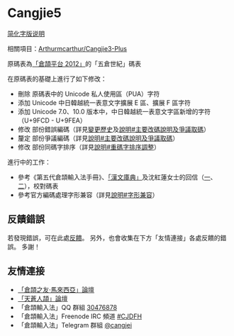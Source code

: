 # Cangjie5

[简化字版说明](https://github.com/Jackchows/Cangjie5/blob/master/README-hans.md)

相關項目：[Arthurmcarthur/Cangjie3-Plus](https://github.com/Arthurmcarthur/Cangjie3-Plus)

原碼表為[「倉頡平台 2012」](http://www.chinesecj.com/forum/viewthread.php?tid=2596)的「五倉世紀」碼表

在原碼表的基礎上進行了如下修改：
- 刪除 原碼表中的 Unicode 私人使用區（PUA）字符
- 添加 Unicode 中日韓越統一表意文字擴展 E 區、擴展 F 區字符
- 添加 Unicode 7.0、10.0 版本中，中日韓越統一表意文字區新增的字符（U+9FCD - U+9FEA）
- 修改 部份錯誤編碼（詳見[變更歷史](https://github.com/Jackchows/Cangjie5/blob/master/change_details.log)及[說明#主要改碼說明及爭議取碼](https://github.com/Jackchows/Cangjie5/blob/master/change_summary.md#主要改碼說明及爭議取碼)）
- 釐定 部份爭議編碼（詳見[說明#主要改碼說明及爭議取碼](https://github.com/Jackchows/Cangjie5/blob/master/change_summary.md#主要改碼說明及爭議取碼)）
- 修改 部份同碼字排序（詳見[說明#重碼字排序調整](https://github.com/Jackchows/Cangjie5/blob/master/change_summary.md#重碼字排序調整)）

進行中的工作：
- 參考《第五代倉頡輸入法手冊》、[「漢文庫典」](http://hanculture.com/dic/index.php)及沈紅蓮女士的回信（[一](http://ejsoon.win/phpbb/viewtopic.php?f=3&t=789)、[二](http://ejsoon.win/phpbb/viewtopic.php?f=3&t=793)），校對碼表
- 參考官方編碼處理字形兼容（詳見[說明#字形兼容](https://github.com/Jackchows/Cangjie5/blob/master/change_summary.md#字形兼容)）

## 反饋錯誤

若發現錯誤，可在此處[反饋](https://github.com/Jackchows/Cangjie5/issues/new)。
另外，也會收集在下方「友情連接」各處反饋的錯誤。
多謝！

## 友情連接
- [「倉頡之友·馬來西亞」論壇](http://www.chinesecj.com/forum/forum.php)
- [「天蒼人頡」論壇](http://ejsoon.win/phpbb/)
- 「倉頡輸入法」QQ 群組 [30476878](https://jq.qq.com/?_wv=1027&k=5W3qETZ)
- 「倉頡輸入法」Freenode IRC 頻道 [#CJDFH](https://webchat.freenode.net/?channels=%23CJDFH)
- 「倉頡輸入法」Telegram 群組 [@cangjei](https://t.me/cangjei)
